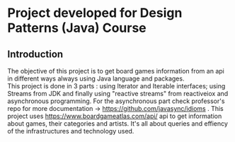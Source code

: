# Project developed for Design Patterns (Java) Course 

## Introduction

The objective of this project is to get board games information from an api in different ways always using Java language and packages.  
This project is done in 3 parts : using Iterator and Iterable interfaces; using Streams from JDK and finally using "reactive streams" from reactiveiox and asynchronous programming. For the asynchronous part check professor's repo for more documentation -> https://github.com/javasync/idioms .
This project uses https://www.boardgameatlas.com/api/ api to get information about games, their categories and artists. It's all about queries and effiency of the infrastructures and technology used.

